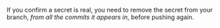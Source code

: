 If you confirm a secret is real, you need to remove the secret from your branch, _from all the commits it appears in_, before pushing again.

